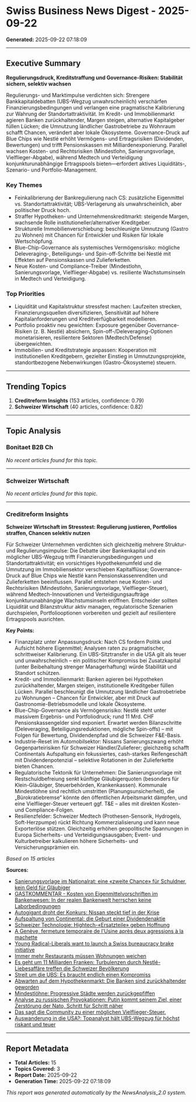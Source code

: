 # Swiss Business News Digest - 2025-09-22

**Generated:** 2025-09-22 07:18:09

---

## Executive Summary

**Regulierungsdruck, Kreditstraffung und Governance-Risiken: Stabilität sichern, selektiv wachsen**

Regulierungs- und Marktimpulse verdichten sich: Strengere Bankkapitaldebatten (UBS-Wegzug unwahrscheinlich) verschärfen Finanzierungsbedingungen und verlangen eine pragmatische Kalibrierung zur Wahrung der Standortattraktivität. Im Kredit- und Immobilienmarkt agieren Banken zurückhaltender, Margen steigen, alternative Kapitalgeber füllen Lücken; die Umnutzung ländlicher Gastrobetriebe zu Wohnraum schafft Chancen, verändert aber lokale Ökosysteme. Governance-Druck auf Blue Chips wie Nestlé erhöht Vermögens- und Ertragsrisiken (Dividenden, Bewertungen) und trifft Pensionskassen mit Milliardenexponierung. Parallel wachsen Kosten- und Rechtsrisiken (Mindestlohn, Sanierungsvorlage, Vielflieger-Abgabe), während Medtech und Verteidigung konjunkturunabhängige Ertragspools bieten—erfordert aktives Liquiditäts-, Szenario- und Portfolio-Management.


### Key Themes

- Feinkalibrierung der Bankregulierung nach CS: zusätzliche Eigenmittel vs. Standortattraktivität; UBS-Verlagerung als unwahrscheinlich, aber politischer Druck hoch.
- Straffer Hypotheken- und Unternehmenskreditmarkt: steigende Margen, wachsende Rolle institutioneller/alternativer Kreditgeber.
- Strukturelle Immobilienverschiebung: beschleunigte Umnutzung (Gastro zu Wohnen) mit Chancen für Entwickler und Risiken für lokale Wertschöpfung.
- Blue-Chip-Governance als systemisches Vermögensrisiko: mögliche Deleveraging-, Beteiligungs- und Spin-off-Schritte bei Nestlé mit Effekten auf Pensionskassen und Zulieferketten.
- Neue Kosten- und Compliance-Treiber (Mindestlohn, Sanierungsvorlage, Vielflieger-Abgabe) vs. resiliente Wachstumsinseln in Medtech und Verteidigung.




### Top Priorities

- Liquidität und Kapitalstruktur stressfest machen: Laufzeiten strecken, Finanzierungsquellen diversifizieren, Sensitivität auf höhere Kapitalanforderungen und Kreditverfügbarkeit modellieren.
- Portfolio proaktiv neu gewichten: Exposure gegenüber Governance-Risiken (z. B. Nestlé) absichern, Spin-off-/Deleveraging-Optionen monetarisieren, resilientere Sektoren (Medtech/Defense) übergewichten.
- Immobilien- und Kreditstrategie anpassen: Kooperation mit institutionellen Kreditgebern, gezielter Einstieg in Umnutzungsprojekte, standortbezogene Nebenwirkungen (Gastro-Ökosysteme) steuern.



---

## Trending Topics


1. **Creditreform Insights** (153 articles, confidence: 0.79)
2. **Schweizer Wirtschaft** (40 articles, confidence: 0.82)



---

## Topic Analysis


### Bonitaet B2B Ch

*No recent articles found for this topic.*


---


### Schweizer Wirtschaft

*No recent articles found for this topic.*


---


### Creditreform Insights

**Schweizer Wirtschaft im Stresstest: Regulierung justieren, Portfolios straffen, Chancen selektiv nutzen**

Für Schweizer Unternehmen verdichten sich gleichzeitig mehrere Struktur- und Regulierungsimpulse: Die Debatte über Bankenkapital und ein möglicher UBS-Wegzug trifft Finanzierungsbedingungen und Standortattraktivität; ein vorsichtiges Hypothekenumfeld und die Umnutzung im Immobiliensektor verschieben Kapitalflüsse; Governance-Druck auf Blue Chips wie Nestlé kann Pensionskassenrenditen und Zulieferketten beeinflussen. Parallel entstehen neue Kosten- und Rechtsrisiken (Mindestlohn, Sanierungsvorlage, Vielflieger-Steuer), während Medtech-Innovationen und Verteidigungsaufträge konjunkturunabhängige Wachstumsinseln eröffnen. Entscheider sollten Liquidität und Bilanzstruktur aktiv managen, regulatorische Szenarien durchspielen, Portfoliooptionen vorbereiten und gezielt auf resilientere Ertragspools ausrichten.


**Key Points:**

- Finanzplatz unter Anpassungsdruck: Nach CS fordern Politik und Aufsicht höhere Eigenmittel; Analysen raten zu pragmatischer, schrittweiser Kalibrierung. Ein UBS-Sitztransfer in die USA gilt als teuer und unwahrscheinlich – ein politischer Kompromiss bei Zusatzkapital (unter Beibehaltung strenger Managerhaftung) würde Stabilität und Standort schützen.
- Kredit- und Immobilienmarkt: Banken agieren bei Hypotheken zurückhaltender, Margen steigen, institutionelle Kreditgeber füllen Lücken. Parallel beschleunigt die Umnutzung ländlicher Gastrobetriebe zu Wohnungen – Chancen für Entwickler, aber mit Druck auf Gastronomie-Betriebsmodelle und lokale Ökosysteme.
- Blue-Chip-Governance als Vermögensrisiko: Nestlé steht unter massivem Ergebnis- und Portfoliodruck; rund 11 Mrd. CHF Pensionskassengelder sind exponiert. Erwartet werden Bilanzschritte (Deleveraging, Beteiligungsreduktionen, mögliche Spin-offs) – mit Folgen für Bewertung, Dividendenpfad und die Schweizer F&E-Basis.
- Industrie-Reset im Automobilsektor: Nissans Sanierungszwang erhöht Gegenparteirisiken für Schweizer Händler/Zulieferer; gleichzeitig schafft Continentals Aufspaltung ein fokussiertes, cash-starkes Reifengeschäft mit Dividendenpotenzial – selektive Rotationen in der Zulieferkette bieten Chancen.
- Regulatorische Tektonik für Unternehmen: Die Sanierungsvorlage mit Restschuldbefreiung senkt künftige Gläubigerquoten (besonders für Klein-Gläubiger, Steuerbehörden, Krankenkassen). Kommunale Mindestlöhne sind rechtlich umstritten (Planungsunsicherheit), die „Bürokratiebremse“ könnte den öffentlichen Arbeitsmarkt dämpfen, und eine Vielflieger-Steuer verteuert ggf. T&E – alles mit direkten Kosten- und Compliance-Folgen.
- Resilienzfelder: Schweizer Medtech (Prothesen-Sensorik, Hydrogels, Soft-Herzpumpe) rückt Richtung Kommerzialisierung und kann neue Exporterlöse stützen. Gleichzeitig erhöhen geopolitische Spannungen in Europa Sicherheits- und Verteidigungsausgaben; Event- und Kulturbetreiber kalkulieren höhere Sicherheits- und Versicherungsprämien ein.



*Based on 15 articles*


**Sources:**
- [Sanierungsvorlage im Nationalrat: eine «zweite Chance» für Schuldner, kein Geld für Gläubiger](https://www.nzz.ch/schweiz/sanierungsvorlage-im-nationalrat-eine-zweite-chance-fuer-schuldner-kein-geld-fuer-glaeubiger-ld.1902872)
- [GASTKOMMENTAR - Kosten von Eigenmittelvorschriften im Bankenwesen: In der realen Bankenwelt herrschen keine Laborbedingungen](https://www.nzz.ch/meinung/kosten-von-eigenmittelvorschriften-im-bankenwesen-in-der-realen-bankenwelt-herrschen-keine-laborbedingungen-ld.1901493)
- [Autogigant droht der Konkurs: Nissan steckt tief in der Krise](https://www.blick.ch/auto/nissan-in-der-krise-autogigant-droht-der-konkurs-id21213051.html)
- [Aufspaltung von Continental: die Geburt einer Dividendenaktie](https://www.nzz.ch/finanzen/aufspaltung-von-continental-die-geburt-einer-dividendenaktie-ld.1903307)
- [Schweizer Technologie: Hightech-«Ersatzteile» geben Hoffnung](https://www.nau.ch/news/wirtschaft/schweizer-technologie-hightech-ersatzteile-geben-hoffnung-67045772)
- [A Genève, fermeture temporaire de l'Usine après deux agressions à la machette](https://www.rts.ch/info/regions/geneve/2025/article/agressions-a-la-machette-a-geneve-l-usine-ferme-temporairement-ses-portes-29005102.html?rts_source=rss_t)
- [Young Radical-Liberals want to launch a Swiss bureaucracy brake initiative](https://www.swissinfo.ch/eng/swiss-democracy/young-radical-liberals-want-to-launch-a-swiss-bureaucracy-brake-initiative/90040329?utm_source=multiple&utm_campaign=swi-rss&utm_medium=rss&utm_content=o)
- [Immer mehr Restaurants müssen Wohnungen weichen](https://www.srf.ch/news/schweiz/beizensterben-auf-dem-land-immer-mehr-restaurants-muessen-wohnungen-weichen)
- [Es geht um 11 Milliarden Franken: Turbulenzen durch Nestlé-Liebesaffäre treffen die Schweizer Bevölkerung](https://www.derbund.ch/nestle-aktiensturz-trifft-schweizer-pensionskassen-gelder-228872318951)
- [Streit um die UBS: Es braucht endlich einen Kompromiss](https://www.derbund.ch/editorial-zum-moeglichen-wegzug-der-ubs-es-braucht-einen-kompromiss-158449231422)
- [Abwarten auf dem Hypothekenmarkt: Die Banken sind zurückhaltender geworden](https://www.blick.ch/wirtschaft/abwarten-auf-dem-hypothekenmarkt-die-banken-sind-zurueckhaltender-geworden-id21252183.html)
- [Mindestlöhne: Progressive Städte werden zurückgepfiffen](https://www.srf.ch/news/schweiz/debatte-um-mindestlohn-mindestloehne-progressive-staedte-werden-zurueckgepfiffen)
- [Analyse zu russischen Provokationen: Putin kommt seinem Ziel, einer Zerstörung der Nato, Schritt für Schritt näher](https://www.tagesanzeiger.ch/luftraumverletzung-ueber-estland-analyse-zu-putins-provokationen-751873185454)
- [Das sagt die Community zu einer möglichen Vielflieger-Steuer.](https://www.20min.ch/story/das-sagt-die-community-zu-einer-moeglichen-vielflieger-steuer-103419412)
- [Auswanderung in die USA?: Topanalyst hält UBS-Wegzug für höchst riskant und teuer](https://www.blick.ch/wirtschaft/auswanderung-in-die-usa-topanalyst-haelt-ubs-wegzug-fuer-hoechst-riskant-und-teuer-id21250166.html)






---



## Report Metadata

- **Total Articles:** 15
- **Topics Covered:** 3
- **Report Date:** 2025-09-22
- **Generation Time:** 2025-09-22 07:18:09


*This report was generated automatically by the NewsAnalysis_2.0 system.*